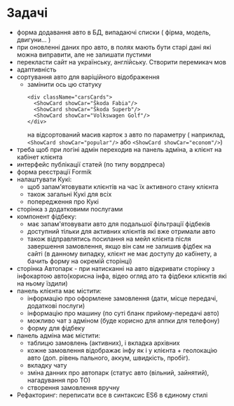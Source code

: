 # Задачі
* форма додавання авто в БД, випадаючі списки ( фірма, модель, двигуни... )
* при оновленні даних про авто, в полях мають бути старі дані які  можна виправити, але не залишати пустими
* перекласти сайт на українську, англійську. Створити перемикач мов
* адаптивність
* сортування авто для варіційного відображення
    - замінити ось цю статуку 
        ```
        <div className="carsCards">
          <ShowCard showCar="Škoda Fabia"/> 
          <ShowCard showCar="Škoda Superb"/> 
          <ShowCard showCar="Volkswagen Golf"/>
        </div>
        ```
       на відсортований масив карток з авто по параметру ( наприклад, `<ShowCard showCar="popular"/>` або `<ShowCard showCar="econom"/>`)
* треба щоб при логіні адмін переходив на панель адміна, а клієнт на кабінет клієнта
* интерфейс публікації статей (по типу вордпреса)
* форма реєстрації Formik
* налаштувати Кукі:
    - щоб запам'ятовувати клієнтів на час їх активного стану клієнта
    - також загальні Кукі для всіх 
    - попередження про Кукі
* сторінка з додатковими послугами
* компонент фідбеку:
    - має запам'ятовувати авто для подальшої фільтрації фідбеків
    - доступний тільки для активних клієнтів які вже отримали авто
    - також відправлятись посилання на мейл клієнта після завершення замовлення, якщо він сам не залишив фідбек на сайті (в данному випадку, клієнт не має доступу до кабінету, а бачить форму на окремій сторінці)
* сторінка Автопарк - при натисканні на авто відкривати сторінку з інфокартою авто(корисна інфа, відео огляд ато та фідбеки клієнтів які на ньому їздили)
* панель клієнта має містити:
    - інформацію про оформлене замовлення (дати, місце передачі, додаткові послуги)
    - інформацію про машину (по суті бланк прийому-передачі авто)
    - можливо чат з адміном (буде корисно для аппки для телефону)
    - форму для фідбеку 
* панель адміна має містити:
    - таблицю замовлень (активних), і вкладка архівних
    - кожне замовлення відображає інфу як і у клієнта + геолокацію авто (доп. рівень пального, аккум, швидкість, пробіг).
    - вкладку чату 
    - зміна данних про автопарк (статус авто (вільний, зайнятий), нагадування про ТО)
    - створення замовлення вручну
* Рефакторинг: переписати все в синтаксис ES6 в єдиному стилі
